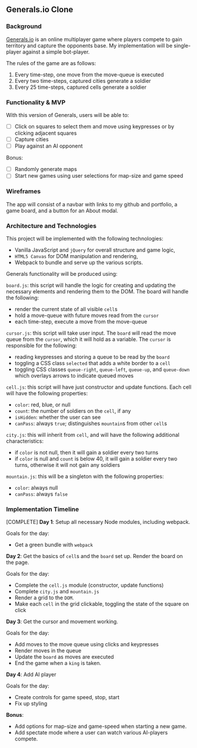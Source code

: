 ## Generals.io Clone

### Background

[Generals.io](generals.io) is an online multiplayer game where players compete to gain territory and capture the opponents base.  My implementation will be single-player against a simple bot-player.  

The rules of the game are as follows:
1) Every time-step, one move from the move-queue is executed
2) Every two time-steps, captured cities generate a soldier
3) Every 25 time-steps, captured cells generate a soldier

### Functionality & MVP  

With this version of Generals, users will be able to:
- [ ] Click on squares to select them and move using keypresses or by clicking adjacent squares
- [ ] Capture cities
- [ ] Play against an AI opponent

Bonus:
- [ ] Randomly generate maps
- [ ] Start new games using user selections for map-size and game speed

### Wireframes

The app will consist of a navbar with links to my github and portfolio, a game board, and a button for an About modal.

### Architecture and Technologies

This project will be implemented with the following technologies:

- Vanilla JavaScript and `jQuery` for overall structure and game logic,
- `HTML5 Canvas` for DOM manipulation and rendering,
- Webpack to bundle and serve up the various scripts.

Generals functionality will be produced using:

`board.js`: this script will handle the logic for creating and updating the necessary elements and rendering them to the DOM.  The board will handle the following:
- render the current state of all visible `cell`s
- hold a move-queue with future moves read from the `cursor`
- each time-step, execute a move from the move-queue

`cursor.js`: this script will take user input.  The `board` will read the move queue from the `cursor`, which it will hold as a variable.  The `cursor` is responsible for the following:
- reading keypresses and storing a queue to be read by the `board`
- toggling a CSS class `selected` that adds a white border to a `cell`
- toggling CSS classes `queue-right`, `queue-left`, `queue-up`, and `queue-down` which overlays arrows to indicate queued moves

`cell.js`: this script will have just constructor and update functions.  Each cell will have the following properties:
- `color`: red, blue, or null
- `count`: the number of soldiers on the `cell`, if any
- `isHidden`: whether the user can see
- `canPass`: always `true`; distinguishes `mountain`s from other `cell`s

`city.js`: this will inherit from `cell`, and will have the following additional characteristics:
- if `color` is not null, then it will gain a soldier every two turns
- if `color` is null and `count` is below 40, it will gain a soldier every two turns, otherwise it will not gain any soldiers

`mountain.js`: this will be a singleton with the following properties:
- `color`: always null
- `canPass`: always `false`

### Implementation Timeline

[COMPLETE] **Day 1**: Setup all necessary Node modules, including webpack.  

Goals for the day:
- Get a green bundle with `webpack`

**Day 2**: Get the basics of `cell`s and the `board` set up.  Render the board on the page.  

Goals for the day:
- Complete the `cell.js` module (constructor, update functions)
- Complete `city.js` and `mountain.js`
- Render a grid to the `DOM`.
- Make each `cell` in the grid clickable, toggling the state of the square on click

**Day 3**: Get the cursor and movement working.

Goals for the day:
- Add moves to the move queue using clicks and keypresses
- Render moves in the queue
- Update the `board` as moves are executed
- End the game when a `king` is taken.

**Day 4**: Add AI player

Goals for the day:
- Create controls for game speed, stop, start
- Fix up styling

**Bonus**:
- Add options for map-size and game-speed when starting a new game.
- Add spectate mode where a user can watch various AI-players compete.
